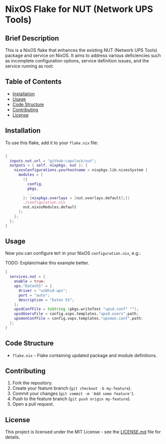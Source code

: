 # NixOS Flake for NUT (Network UPS Tools)

## Brief Description

This is a NixOS flake that enhances the existing NUT (Network UPS Tools) package and service on NixOS. It aims to address various deficiencies such as incomplete configuration options, service definition issues, and the service running as root.

## Table of Contents

- [Installation](#installation)
- [Usage](#usage)
- [Code Structure](#code-structure)
- [Contributing](#contributing)
- [License](#license)

## Installation

To use this flake, add it to your `flake.nix` file:

```nix

{
  inputs.nut.url = "github:capslock/nut";
  outputs = { self, nixpkgs, nut }: {
    nixosConfigurations.yourhostname = nixpkgs.lib.nixosSystem {
      modules = [
        ({
          config,
          pkgs,
          ...
        }: {nixpkgs.overlays = [nut.overlays.default];})
        ./configuration.nix
        nut.nixosModules.default
      ];
    };
  };
}
```

## Usage

Now you can configure `NUT` in your NixOS `configuration.nix`, e.g.:

TODO: Explain/make this example better.

```nix
{
  services.nut = {
    enable = true;
    ups."Eaton5S" = {
      driver = "usbhid-ups";
      port = "auto";
      description = "Eaton 5S";
    };
    upsdConfFile = toString (pkgs.writeText "upsd.conf" "");
    upsdUsersFile = config.sops.templates."upsd.users".path;
    upsmonConfFile = config.sops.templates."upsmon.conf".path;
  };
}
```

## Code Structure

- `flake.nix` - Flake containing updated package and module definitions.

## Contributing

1. Fork the repository.
2. Create your feature branch (`git checkout -b my-feature`).
3. Commit your changes (`git commit -m 'Add some feature'`).
4. Push to the feature branch (`git push origin my-feature`).
5. Open a pull request.

## License

This project is licensed under the MIT License - see the
[LICENSE.md](LICENSE.md) file for details.